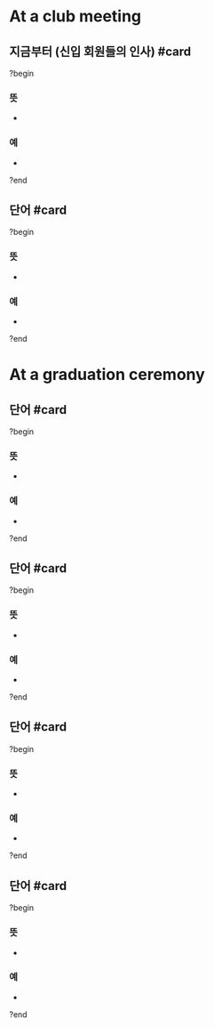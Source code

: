 # At a club meeting
## 지금부터 (신입 회원들의 인사) #card
?begin
### 뜻
-
### 예
-
?end

## 단어 #card
?begin
### 뜻
-
### 예
-
?end

# At a graduation ceremony
## 단어 #card
?begin
### 뜻
-
### 예
-
?end

## 단어 #card
?begin
### 뜻
-
### 예
-
?end

## 단어 #card
?begin
### 뜻
-
### 예
-
?end

## 단어 #card
?begin
### 뜻
-
### 예
-
?end